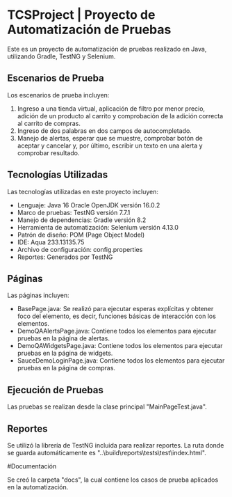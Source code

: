 # TCSProject | Proyecto de Automatización de Pruebas

Este es un proyecto de automatización de pruebas realizado en Java, utilizando Gradle, TestNG y Selenium.

## Escenarios de Prueba

Los escenarios de prueba incluyen:

1. Ingreso a una tienda virtual, aplicación de filtro por menor precio, adición de un producto al carrito y comprobación de la adición correcta al carrito de compras.
2. Ingreso de dos palabras en dos campos de autocompletado.
3. Manejo de alertas, esperar que se muestre, comprobar botón de aceptar y cancelar y, por último, escribir un texto en una alerta y comprobar resultado.

## Tecnologías Utilizadas

Las tecnologías utilizadas en este proyecto incluyen:

- Lenguaje: Java 16 Oracle OpenJDK versión 16.0.2
- Marco de pruebas: TestNG versión 7.7.1
- Manejo de dependencias: Gradle versión 8.2
- Herramienta de automatización: Selenium versión 4.13.0
- Patrón de diseño: POM (Page Object Model)
- IDE: Aqua 233.13135.75
- Archivo de configuración: config.properties
- Reportes: Generados por TestNG

## Páginas

Las páginas incluyen:

- BasePage.java: Se realizó para ejecutar esperas explícitas y obtener foco del elemento, es decir, funciones básicas de interacción con los elementos.
- DemoQAAlertsPage.java: Contiene todos los elementos para ejecutar pruebas en la página de alertas.
- DemoQAWidgetsPage.java: Contiene todos los elementos para ejecutar pruebas en la página de widgets.
- SauceDemoLoginPage.java: Contiene todos los elementos para ejecutar pruebas en la página de compras.

## Ejecución de Pruebas

Las pruebas se realizan desde la clase principal "MainPageTest.java".

## Reportes

Se utilizó la librería de TestNG incluida para realizar reportes. La ruta donde se guarda automáticamente es "..\build\reports\tests\test\index.html".

#Documentación

Se creó la carpeta "docs", la cual contiene los casos de prueba aplicados en la automatización.
